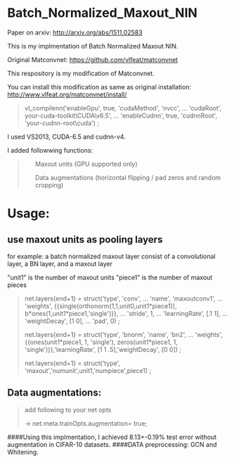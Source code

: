 # Batch_Normalized_Maxout_NIN
Paper on arxiv: http://arxiv.org/abs/1511.02583

This is my implmentation of Batch Normalized Maxout NIN.

Original Matconvnet: https://github.com/vlfeat/matconvnet

This respository is my modification of Matconvnet.

You can install this modification as same as original installation:
http://www.vlfeat.org/matconvnet/install/
<blockquote>
vl_compilenn('enableGpu', true, 'cudaMethod', 'nvcc', ...
'cudaRoot', your-cuda-toolkit\CUDA\v6.5', ...
'enableCudnn', true, 'cudnnRoot', 'your-cudnn-root\cuda') ;
</blockquote>

I used VS2013, CUDA-6.5 and cudnn-v4.

I added followwing functions:
<blockquote>
<ul>Maxout units (GPU supported only) </ul>
<ul>Data augmentations (horizontal flipping / pad zeros and random cropping)</ul>
</blockquote>

<h1>Usage:</h1>
<h2>use maxout units as pooling layers</h2>
for example: a batch normalized maxout layer consist of a convolutional layer, a BN layer, and a maxout layer

"unit1"  is the number of maxout units
"piece1" is the number of maxout pieces
<blockquote>
<p>net.layers{end+1} = struct('type', 'conv', ...
                           'name', 'maxoutconv1', ...
                           'weights', {{single(orthonorm(1,1,unit0,unit1*piece1)), b*ones(1,unit1*piece1,'single')}}, ...
                           'stride', 1, ...
                           'learningRate', [.1 1], ...
                           'weightDecay', [1 0], ...
                           'pad', 0) ;</p>

<p>net.layers{end+1} = struct('type', 'bnorm', 'name', 'bn2', ...
                           'weights', {{ones(unit1*piece1, 1, 'single'), zeros(unit1*piece1, 1, 'single')}},'learningRate', [1 1 .5],'weightDecay', [0 0]) ;</p>   

<p>net.layers{end+1} = struct('type', 'maxout','numunit',unit1,'numpiece',piece1) ; </p>
</blockquote>

<h2>Data augmentations:</h2>
<blockquote>
<p>add following to your net opts</p>
<p>-> net.meta.trainOpts.augmentation= true;</p>
</blockquote>
####Using this implmentation, I achieved 8.13+-0.19% test error without augmentation in CIFAR-10 datasets.
####DATA preprocessing: GCN and Whitening.

